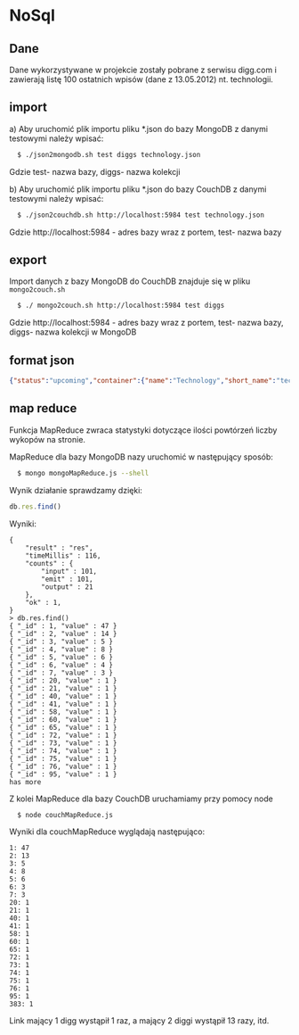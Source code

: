 NoSql
=====

Dane
------------
Dane wykorzystywane w projekcie zostały pobrane z serwisu digg.com i zawierają listę 100 ostatnich wpisów (dane z 13.05.2012) nt. technologii.

import
------------
a) Aby uruchomić  plik importu pliku *.json do bazy MongoDB z danymi testowymi należy wpisać:

``` bash
  $ ./json2mongodb.sh test diggs technology.json
```
Gdzie test- nazwa bazy, diggs- nazwa kolekcji

b) Aby uruchomić  plik importu pliku *.json do bazy CouchDB z danymi testowymi należy wpisać:

``` bash
  $ ./json2couchdb.sh http://localhost:5984 test technology.json
```
Gdzie http://localhost:5984 - adres bazy wraz z portem, test- nazwa bazy


export
------------
Import danych z bazy MongoDB do CouchDB znajduje się w pliku `mongo2couch.sh`

``` bash
  $ ./ mongo2couch.sh http://localhost:5984 test diggs
```
Gdzie http://localhost:5984 - adres bazy wraz z portem, test- nazwa bazy, diggs- nazwa kolekcji w MongoDB

format json
------------
```json
{"status":"upcoming","container":{"name":"Technology","short_name":"technology"},"description":"With a digital camera we easily record beauties and exciting and then enjoy these fantastic videos from PC or TV. We maintain and clean our camera in different ways. Here are some tips summary for ...","title":"Digital Camera Cleaning and Maintenance-Written by ComeToDeal online store","submit_date":1334743149,"media":0,"diggs":7,"comments":1,"thumbnail":{"src":"http://cdn3.diggstatic.com/story/digital_camera_cleaning_and_maintenance_written_by_cometodeal_online_store/t.png","contentType":"image/png","originalheight":300,"height":62,"width":62,"originalwidth":300},"topic":{"name":"Technology","short_name":"technology"},"shorturl":{"short_url":"http://digg.com/news/technology/digital_camera_cleaning_and_maintenance_written_by_cometodeal_online_store","view_count":0},"promote_date":null,"link":"http://cometodeal.wordpress.com/2012/04/18/digital-camera-cleaning-and-maintenance-written-by-cometodeal-online-store/","href":"http://digg.com/news/technology/digital_camera_cleaning_and_maintenance_written_by_cometodeal_online_store","id":"20120418095909:b7720394-e9e6-46ed-b6c2-912af258b15c"}
```

map reduce
------------
Funkcja MapReduce zwraca statystyki dotyczące ilości powtórzeń liczby wykopów na stronie.

MapReduce dla bazy MongoDB nazy uruchomić w następujący sposób:
``` bash
  $ mongo mongoMapReduce.js --shell
```
Wynik działanie sprawdzamy dzięki:
``` js
db.res.find()
```
Wyniki:
```
{
	"result" : "res",
	"timeMillis" : 116,
	"counts" : {
		"input" : 101,
		"emit" : 101,
		"output" : 21
	},
	"ok" : 1,
}
> db.res.find()
{ "_id" : 1, "value" : 47 }
{ "_id" : 2, "value" : 14 }
{ "_id" : 3, "value" : 5 }
{ "_id" : 4, "value" : 8 }
{ "_id" : 5, "value" : 6 }
{ "_id" : 6, "value" : 4 }
{ "_id" : 7, "value" : 3 }
{ "_id" : 20, "value" : 1 }
{ "_id" : 21, "value" : 1 }
{ "_id" : 40, "value" : 1 }
{ "_id" : 41, "value" : 1 }
{ "_id" : 58, "value" : 1 }
{ "_id" : 60, "value" : 1 }
{ "_id" : 65, "value" : 1 }
{ "_id" : 72, "value" : 1 }
{ "_id" : 73, "value" : 1 }
{ "_id" : 74, "value" : 1 }
{ "_id" : 75, "value" : 1 }
{ "_id" : 76, "value" : 1 }
{ "_id" : 95, "value" : 1 }
has more

```

Z kolei MapReduce dla bazy CouchDB uruchamiamy przy pomocy node
``` bash
  $ node couchMapReduce.js 
```

Wyniki dla couchMapReduce wyglądają następująco:
```
1: 47
2: 13
3: 5
4: 8
5: 6
6: 3
7: 3
20: 1
21: 1
40: 1
41: 1
58: 1
60: 1
65: 1
72: 1
73: 1
74: 1
75: 1
76: 1
95: 1
383: 1
```
Link mający 1 digg wystąpił 1 raz, a mający 2 diggi wystąpił 13 razy, itd.

